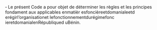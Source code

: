 ‐ Le présent Code a pour objet de déterminer les règles et les principes fondament aux applicables enmatièr esfoncièreetdomanialeetd erégirl’organisationet lefonctionnementdurégimefonc ieretdomanialenRépubliqued uBénin.